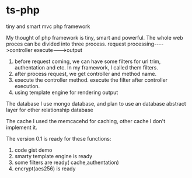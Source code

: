ts-php
======
tiny and smart mvc php framework 

My thought of php framework is tiny, smart and powerful. The whole web proces 
can be divided into three process. 
request processing---->controller execute--->output
1. before request coming, we can have some filters for url trim, authentation and etc.
    In my framework, I called them filters.
2. after process request, we get controller and method name.
3. execute the controller method. 
execute the filter after controller execution.
4. using template engine for rendering output


The database I use mongo database, and plan to use an database abstract layer for 
other relationship database

The cache I used the memcacehd for caching, other cache I don't implement it.

The version 0.1 is ready for these functions:
1. code gist demo
2. smarty template engine is ready
3. some filters are ready( cache,authentation)
4. encrypt(aes256) is ready

